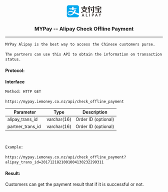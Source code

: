 
<p align="center"><img src="/alipay.png">
<h3 align="center">MYPay -- Alipay Check Offline Payment</h3><hr>
</p>

```
MYPay Alipay is the best way to access the Chinese customers purse.

The partners can use this API to obtain the information on transaction status.
```

#### Protocol:

**Interface**

```
Method: HTTP GET

https://mypay.iemoney.co.nz/api/check_offline_payment

```

|Parameter	|Type 	|Description|
|-----------|-------|-----------|
|alipay_trans_id     |varchar(16) |Order ID (optional)|
|partner_trans_id    |varchar(16) |Order ID (optional)|

<br/>


```
Example:

https://mypay.iemoney.co.nz/api/check_offline_payment?alipay_trans_id=2017121821001004130232299311

```

#### Result:

Customers can get the payment result that if it is successful or not.



